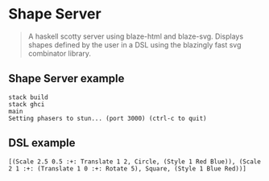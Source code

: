 # Shape Server
> A haskell scotty server using blaze-html and blaze-svg. Displays shapes defined by the user in a DSL using the blazingly fast svg combinator library.
## Shape Server example
```
stack build
stack ghci
main
Setting phasers to stun... (port 3000) (ctrl-c to quit)
```
## DSL example
```
[(Scale 2.5 0.5 :+: Translate 1 2, Circle, (Style 1 Red Blue)), (Scale 2 1 :+: (Translate 1 0 :+: Rotate 5), Square, (Style 1 Blue Red))]
```
